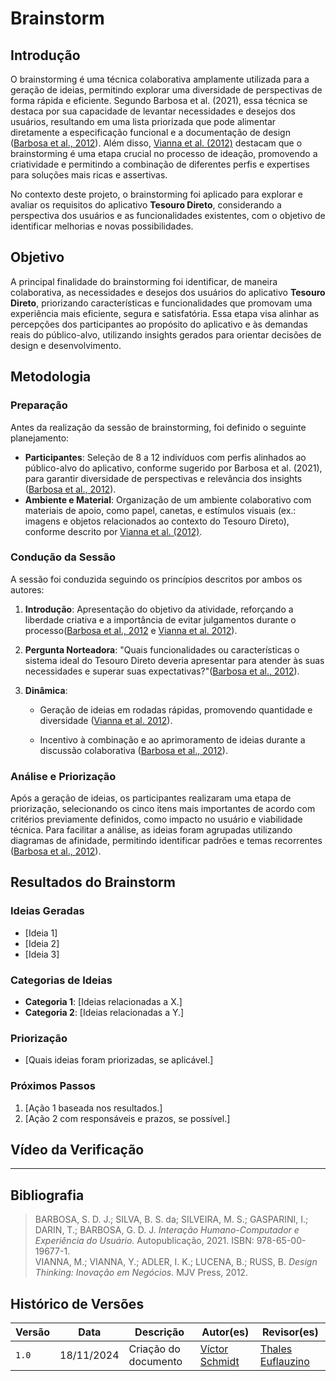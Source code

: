 # Brainstorm

## Introdução

O brainstorming é uma técnica colaborativa amplamente utilizada para a geração de ideias, permitindo explorar uma diversidade de perspectivas de forma rápida e eficiente. Segundo Barbosa et al. (2021), essa técnica se destaca por sua capacidade de levantar necessidades e desejos dos usuários, resultando em uma lista priorizada que pode alimentar diretamente a especificação funcional e a documentação de design ([Barbosa et al., 2012](#REF1)). Além disso, [Vianna et al. (2012)](#REF2) destacam que o brainstorming é uma etapa crucial no processo de ideação, promovendo a criatividade e permitindo a combinação de diferentes perfis e expertises para soluções mais ricas e assertivas.

No contexto deste projeto, o brainstorming foi aplicado para explorar e avaliar os requisitos do aplicativo **Tesouro Direto**, considerando a perspectiva dos usuários e as funcionalidades existentes, com o objetivo de identificar melhorias e novas possibilidades.

## Objetivo

A principal finalidade do brainstorming foi identificar, de maneira colaborativa, as necessidades e desejos dos usuários do aplicativo **Tesouro Direto**, priorizando características e funcionalidades que promovam uma experiência mais eficiente, segura e satisfatória. Essa etapa visa alinhar as percepções dos participantes ao propósito do aplicativo e às demandas reais do público-alvo, utilizando insights gerados para orientar decisões de design e desenvolvimento.

## Metodologia

### Preparação
Antes da realização da sessão de brainstorming, foi definido o seguinte planejamento:
- **Participantes**: Seleção de 8 a 12 indivíduos com perfis alinhados ao público-alvo do aplicativo, conforme sugerido por Barbosa et al. (2021), para garantir diversidade de perspectivas e relevância dos insights ([Barbosa et al., 2012](#REF1)).
- **Ambiente e Material**: Organização de um ambiente colaborativo com materiais de apoio, como papel, canetas, e estímulos visuais (ex.: imagens e objetos relacionados ao contexto do Tesouro Direto), conforme descrito por [Vianna et al. (2012)](#REF2).

### Condução da Sessão
A sessão foi conduzida seguindo os princípios descritos por ambos os autores:

1. **Introdução**: Apresentação do objetivo da atividade, reforçando a liberdade criativa e a importância de evitar julgamentos durante o processo([Barbosa et al., 2012](#REF1) e [Vianna et al. 2012](#REF2)).

2. **Pergunta Norteadora**: "Quais funcionalidades ou características o sistema ideal do Tesouro Direto deveria apresentar para atender às suas necessidades e superar suas expectativas?"([Barbosa et al., 2012](#REF1)).

3. **Dinâmica**:

    - Geração de ideias em rodadas rápidas, promovendo quantidade e diversidade ([Vianna et al. 2012](#REF2)).

    - Incentivo à combinação e ao aprimoramento de ideias durante a discussão colaborativa ([Barbosa et al., 2012](#REF1)).

### Análise e Priorização

Após a geração de ideias, os participantes realizaram uma etapa de priorização, selecionando os cinco itens mais importantes de acordo com critérios previamente definidos, como impacto no usuário e viabilidade técnica. Para facilitar a análise, as ideias foram agrupadas utilizando diagramas de afinidade, permitindo identificar padrões e temas recorrentes ([Barbosa et al., 2012](#REF1)).


## Resultados do Brainstorm

### Ideias Geradas
- [Ideia 1]
- [Ideia 2]
- [Ideia 3]

### Categorias de Ideias
- **Categoria 1**: [Ideias relacionadas a X.]
- **Categoria 2**: [Ideias relacionadas a Y.]

### Priorização
- [Quais ideias foram priorizadas, se aplicável.]

### Próximos Passos
1. [Ação 1 baseada nos resultados.]
2. [Ação 2 com responsáveis e prazos, se possível.]

## Vídeo da Verificação

---
## Bibliografia

> <a id="REF1"></a> BARBOSA, S. D. J.; SILVA, B. S. da; SILVEIRA, M. S.; GASPARINI, I.; DARIN, T.; BARBOSA, G. D. J. *Interação Humano-Computador e Experiência do Usuário.* Autopublicação, 2021. ISBN: 978-65-00-19677-1.  
> <a id="REF2"></a>VIANNA, M.; VIANNA, Y.; ADLER, I. K.; LUCENA, B.; RUSS, B. *Design Thinking: Inovação em Negócios.* MJV Press, 2012.



## Histórico de Versões

| Versão  | Data | Descrição | Autor(es) | Revisor(es) |
| -------- | ------ | ------ | ---------- | ---------- |
| `1.0` | 18/11/2024 | Criação do documento  | [Víctor Schmidt](https://github.com/moonshinerd) | [Thales Euflauzino](https://github.com/thaleseuflauzino) |